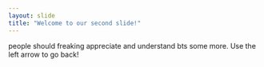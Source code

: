 ```yaml
---
layout: slide
title: "Welcome to our second slide!"
---
```

people should freaking appreciate and understand bts some more. 
Use the left arrow to go back!
